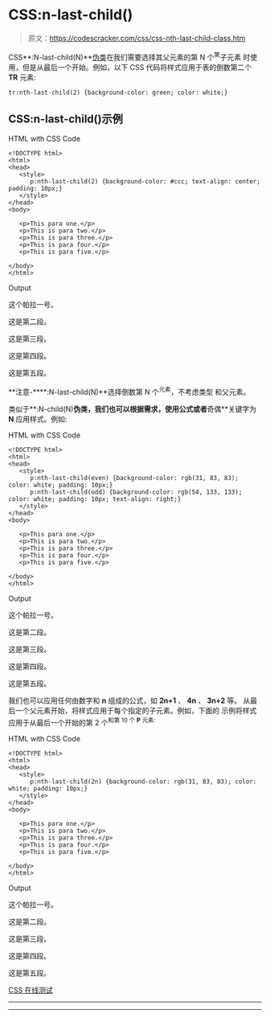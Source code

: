 # CSS:n-last-child()

> 原文：<https://codescracker.com/css/css-nth-last-child-class.htm>

CSS**:N-last-child(N)**[伪类](/css/css-pseudo-classes.htm)在我们需要选择其父元素的第 N 个<sup>第</sup>子元素 时使用，但是从最后一个开始。例如，以下 CSS 代码将样式应用于表的倒数第二个 **TR** 元素:

```
tr:nth-last-child(2) {background-color: green; color: white;}
```

## CSS:n-last-child()示例

HTML with CSS Code

```
<!DOCTYPE html>
<html>
<head>
   <style>
      p:nth-last-child(2) {background-color: #ccc; text-align: center; padding: 10px;}
   </style>
</head>
<body>

   <p>This para one.</p>
   <p>This is para two.</p>
   <p>This is para three.</p>
   <p>This is para four.</p>
   <p>This is para five.</p>

</body>
</html>
```

Output

这个帕拉一号。

这是第二段。

这是第三段。

这是第四段。

这是第五段。

**注意-****:N-last-child(N)**选择倒数第 N 个<sup>元素</sup>，不考虑类型 和父元素。

类似于**:N-child(N)**伪类，我们也可以根据需求，使用公式或者**奇偶**关键字为 **N** 应用样式。例如:

HTML with CSS Code

```
<!DOCTYPE html>
<html>
<head>
   <style>
      p:nth-last-child(even) {background-color: rgb(31, 83, 83); color: white; padding: 10px;}
      p:nth-last-child(odd) {background-color: rgb(54, 133, 133); color: white; padding: 10px; text-align: right;}
   </style>
</head>
<body>

   <p>This para one.</p>
   <p>This is para two.</p>
   <p>This is para three.</p>
   <p>This is para four.</p>
   <p>This is para five.</p>

</body>
</html>
```

Output

这个帕拉一号。

这是第二段。

这是第三段。

这是第四段。

这是第五段。

我们也可以应用任何由数字和 **n** 组成的公式，如 **2n+1** 、 **4n** 、 **3n+2** 等。 从最后一个父元素开始，将样式应用于每个指定的子元素。例如，下面的 示例将样式应用于从最后一个开始的第 2 个<sup>和第 10 个 **P** 元素:</sup>

HTML with CSS Code

```
<!DOCTYPE html>
<html>
<head>
   <style>
      p:nth-last-child(2n) {background-color: rgb(31, 83, 83); color: white; padding: 10px;}
   </style>
</head>
<body>

   <p>This para one.</p>
   <p>This is para two.</p>
   <p>This is para three.</p>
   <p>This is para four.</p>
   <p>This is para five.</p>

</body>
</html>
```

Output

这个帕拉一号。

这是第二段。

这是第三段。

这是第四段。

这是第五段。

[CSS 在线测试](/exam/showtest.php?subid=5)

* * *

* * *